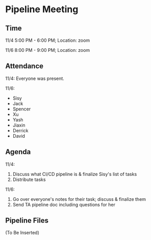 # Pipeline Meeting

## Time
11/4 5:00 PM - 6:00 PM; Location: zoom

11/6 8:00 PM - 9:00 PM; Location: zoom

## Attendance
11/4: Everyone was present.

11/6:
- Sisy
- Jack
- Spencer
- Xu
- Yash
- Jiaxin
- Derrick
- David

## Agenda
11/4:
1. Discuss what CI/CD pipeline is & finalize Sisy's list of tasks
2. Distribute tasks

11/6:
1. Go over everyone's notes for their task; discuss & finalize them
2. Send TA pipeline doc including questions for her

## Pipeline Files
(To Be Inserted)
